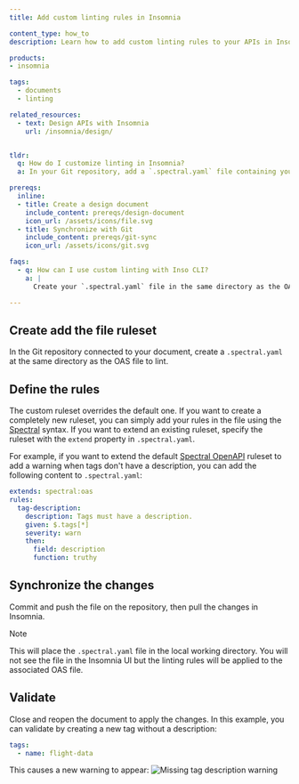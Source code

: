 ```yaml
---
title: Add custom linting rules in Insomnia

content_type: how_to
description: Learn how to add custom linting rules to your APIs in Insomnia.

products:
- insomnia

tags:
  - documents
  - linting

related_resources:
  - text: Design APIs with Insomnia
    url: /insomnia/design/


tldr: 
  q: How do I customize linting in Insomnia?
  a: In your Git repository, add a `.spectral.yaml` file containing your custom ruleset at the same directory as the OAS file to lint.

prereqs:
  inline:
  - title: Create a design document
    include_content: prereqs/design-document
    icon_url: /assets/icons/file.svg
  - title: Synchronize with Git
    include_content: prereqs/git-sync
    icon_url: /assets/icons/git.svg

faqs:
  - q: How can I use custom linting with Inso CLI?
    a: |
      Create your `.spectral.yaml` file in the same directory as the OAS file to lint, then run the [`inso lint spec`](/inso-cli/reference/lint_spec/) command.

---
```


## Create add the file ruleset

In the Git repository connected to your document, create a `.spectral.yaml` at the same directory as the OAS file to lint.

## Define the rules

The custom ruleset overrides the default one. If you want to create a completely new ruleset, you can simply add your rules in the file using the [Spectral](https://docs.stoplight.io/docs/spectral/e5b9616d6d50c-rulesets) syntax. If you want to extend an existing ruleset, specify the ruleset with the `extend` property in `.spectral.yaml`.

For example, if you want to extend the default [Spectral OpenAPI](https://docs.stoplight.io/docs/spectral/4dec24461f3af-open-api-rules) ruleset to add a warning when tags don't have a description, you can add the following content to `.spectral.yaml`:

```yaml
extends: spectral:oas
rules:
  tag-description:
    description: Tags must have a description.
    given: $.tags[*]
    severity: warn
    then:
      field: description
      function: truthy
```

## Synchronize the changes

Commit and push the file on the repository, then pull the changes in Insomnia.  
> [!NOTE]  
> This will place the `.spectral.yaml` file in the local working directory.  You will not see the file in the Insomnia UI but the linting rules will be applied to the associated OAS file.

## Validate

Close and reopen the document to apply the changes. In this example, you can validate by creating a new tag without a description:
```yaml
tags:
  - name: flight-data
```

This causes a new warning to appear:
![Missing tag description warning](/assets/images/insomnia/custom-linting-warning.png)
